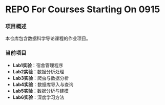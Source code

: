 # REPO For Courses Starting On 0915

### 项目概述
本仓库包含数据科学导论课程的作业项目。

### 当前项目
- **Lab1实验**：宿舍管理程序
- **Lab2实验**：数据分析处理
- **Lab3实验**：爬虫与数据分析
- **Lab4实验**：数据库导入与查询
- **Lab5实验**：数据分析与建模
- **Lab6实验**：深度学习方法